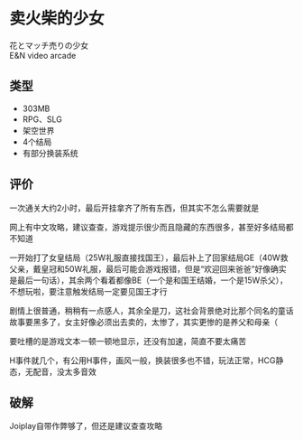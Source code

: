 # 卖火柴的少女
花とマッチ売りの少女  
E&N video arcade

## 类型
- 303MB
- RPG、SLG
- 架空世界
- 4个结局
- 有部分换装系统

## 评价
一次通关大约2小时，最后开挂拿齐了所有东西，但其实不怎么需要就是

网上有中文攻略，建议查查，游戏提示很少而且隐藏的东西很多，甚至好多结局都不知道

一开始打了女皇结局（25W礼服直接找国王），最后补上了回家结局GE（40W救父亲，戴皇冠和50W礼服，最后可能会游戏报错，但是“欢迎回来爸爸”好像确实是最后一句话），其余两个看着都像BE（一个是和国王结婚，一个是15W杀父），不想玩啦，要注意触发结局一定要见国王才行

剧情上很普通，稍稍有一点感人，其余全是刀，这社会背景绝对比那个同名的童话故事要黑多了，女主好像必须出去卖的，太惨了，其实更惨的是养父和母亲（

要吐槽的是游戏文本一顿一顿地显示，还没有加速，简直不要太痛苦

H事件就几个，有公用H事件，画风一般，换装很多也不错，玩法正常，HCG静态，无配音，没太多音效


## 破解
Joiplay自带作弊够了，但还是建议查查攻略